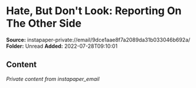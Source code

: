 # Hate, But Don't Look: Reporting On The Other Side

**Source:** instapaper-private://email/9dce1aae8f7a2089da31b033046b692a/
**Folder:** Unread
**Added:** 2022-07-28T09:10:01




## Content
*Private content from instapaper_email*
